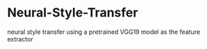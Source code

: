 # Neural-Style-Transfer
neural style transfer using a pretrained VGG19 model as the feature extractor
